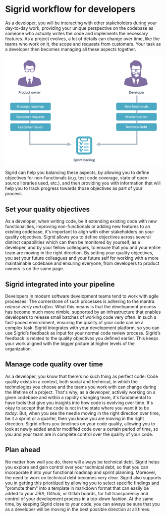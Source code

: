 # Sigrid workflow for developers

As a developer, you will be interacting with other stakeholders during your day-to-day work, providing your unique perspective on the codebase as someone who actually writes the code and implements the necessary features.
As a project evolves, a lot of details can change over time, like the teams who work on it, the scope and requests from customers. Your task as a developer then becomes managing all these aspects together.

<img src="../images/po-priorities.png" width="600" />

Sigrid can help you balancing these aspects, by allowing you to define objectives for non-functionals (e.g. test code coverage, state of open-source libraries used, etc.), and then providing you with information that will help you to track progress towards those objectives as part of your process. 


## Set your quality objectives

As a developer, when writing code, be it extending existing code with new functionalities, improving non-functionals or adding new features to an existing codebase, it's important to align with other stakeholders on your quality objectives.
Sigrid allows you to define objectives across several distinct capabilities which can then be monitored by yourself, as a developer, and by your fellow colleagues, to ensure that you and your entire team are moving in the right direction.
By setting your quality objectives, you set your future colleagues and your future self for working with a more maintainable codebase and ensuring everyone, from developers to product owners is on the same page.

## Sigrid integrated into your pipeline

Developers in modern software development teams tend to work with agile processes. The cornerstone of such processes is adhering to the mantra: _release early and often_.
What this means is that the development process has become much more nimble, supported by an infrastructure that enables developers to release small batches of working code very often.
In such a fast-paced environment, ensuring the quality of your code can be a complex task. 
Sigrid integrates with your development platform, so you can use Sigrid’s feedback as input for your normal code review process. Sigrid’s feedback is related to the quality objectives you defined earlier. This keeps your work aligned with the bigger picture at higher levels of the organization.

## Manage code quality over time 

As a developer, you know that there's no such thing as perfect code. Code quality exists in a context, both social and technical, in which the technologies you choose and the teams you work with can change during the lifetime of a project. That's why, as a developer, actively working on a given codebase and within a rapidly changing team, it's fundamental to have tools that give you insights into how code is evolving over time.
It's okay to accept that the code is not in the state where you want it to be _today_. But, when you see the needle moving in the right direction over time, be it a sprint or a quarter, then you know you are moving in the right direction.
Sigrid offers you timelines on your code quality, allowing you to look at newly added and/or modified code over a certain period of time, so you and your team are in complete control over the quality of your code.

## Plan ahead

No matter how well you do, there will always be technical debt. Sigrid helps you explore and gain control over your technical debt, so that you can incorporate it into your functional roadmap and sprint planning. Moreover, the need to work on technical debt becomes very clear. Sigrid also supports you in getting this prioritized by allowing you to select specific findings and "promote them" into a template in markdown format that can easily be added to your JIRA, Github, or Gitlab boards, for full transparency and control of your development process in a top-down fashion.
At the same time, by keeping Sigrid close to your code, you can always be sure that you as a developer will be moving in the best possible direction at all times.
